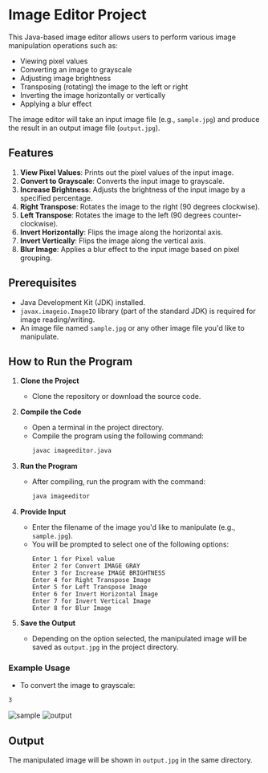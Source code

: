 # Image Editor Project

This Java-based image editor allows users to perform various image manipulation operations such as:

- Viewing pixel values
- Converting an image to grayscale
- Adjusting image brightness
- Transposing (rotating) the image to the left or right
- Inverting the image horizontally or vertically
- Applying a blur effect

The image editor will take an input image file (e.g., `sample.jpg`) and produce the result in an output image file (`output.jpg`).

## Features

1. **View Pixel Values**: Prints out the pixel values of the input image.
2. **Convert to Grayscale**: Converts the input image to grayscale.
3. **Increase Brightness**: Adjusts the brightness of the input image by a specified percentage.
4. **Right Transpose**: Rotates the image to the right (90 degrees clockwise).
5. **Left Transpose**: Rotates the image to the left (90 degrees counter-clockwise).
6. **Invert Horizontally**: Flips the image along the horizontal axis.
7. **Invert Vertically**: Flips the image along the vertical axis.
8. **Blur Image**: Applies a blur effect to the input image based on pixel grouping.

## Prerequisites

- Java Development Kit (JDK) installed.
- `javax.imageio.ImageIO` library (part of the standard JDK) is required for image reading/writing.
- An image file named `sample.jpg` or any other image file you'd like to manipulate.

## How to Run the Program

1. **Clone the Project**
   - Clone the repository or download the source code.
   
2. **Compile the Code**
   - Open a terminal in the project directory.
   - Compile the program using the following command:
     ```bash
     javac imageeditor.java
     ```

3. **Run the Program**
   - After compiling, run the program with the command:
     ```bash
     java imageeditor
     ```

4. **Provide Input**
   - Enter the filename of the image you'd like to manipulate (e.g., `sample.jpg`).
   - You will be prompted to select one of the following options:
     ```
     Enter 1 for Pixel value
     Enter 2 for Convert IMAGE GRAY
     Enter 3 for Increase IMAGE BRIGHTNESS
     Enter 4 for Right Transpose Image
     Enter 5 for Left Transpose Image
     Enter 6 for Invert Horizontal Image
     Enter 7 for Invert Vertical Image
     Enter 8 for Blur Image
     ```

5. **Save the Output**
   - Depending on the option selected, the manipulated image will be saved as `output.jpg` in the project directory.

### Example Usage

- To convert the image to grayscale:

```bash
3
```
![sample](https://github.com/user-attachments/assets/91ea2f56-490d-403f-901c-89fe0a072a53)
![output](https://github.com/user-attachments/assets/181ce3e0-2ff1-44ec-ba7b-0fc20c7d2cb9)

## Output

The manipulated image will be shown in `output.jpg` in the same directory.
